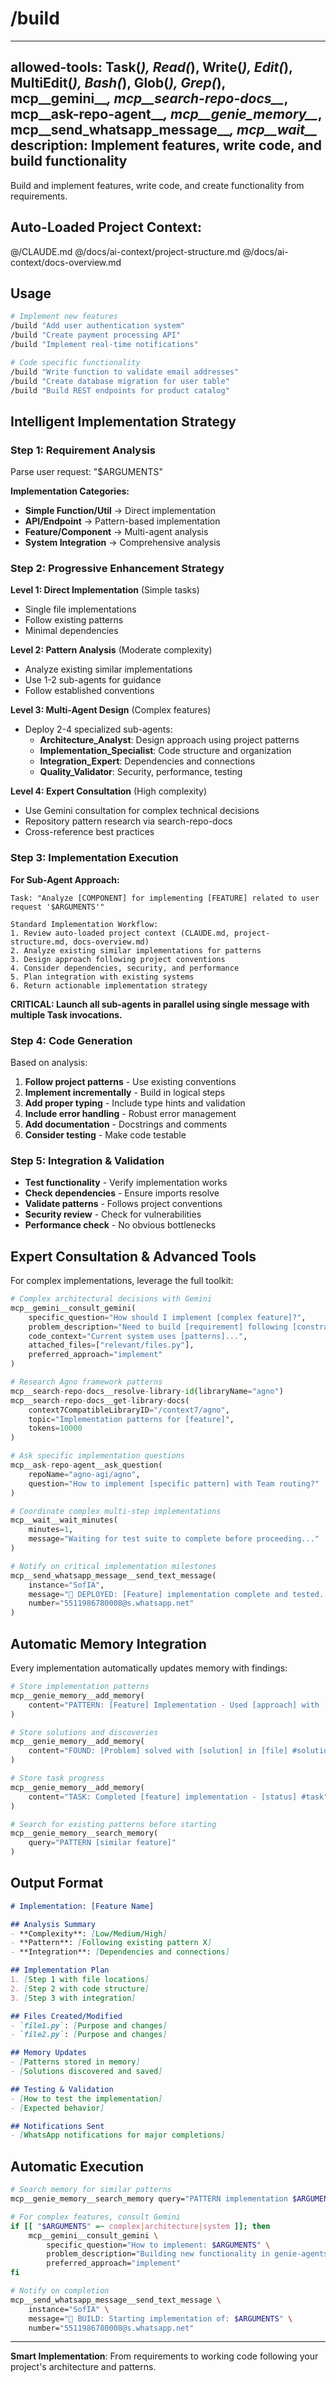 # /build

---
allowed-tools: Task(*), Read(*), Write(*), Edit(*), MultiEdit(*), Bash(*), Glob(*), Grep(*), mcp__gemini__*, mcp__search-repo-docs__*, mcp__ask-repo-agent__*, mcp__genie_memory__*, mcp__send_whatsapp_message__*, mcp__wait__*
description: Implement features, write code, and build functionality
---

Build and implement features, write code, and create functionality from requirements.

## Auto-Loaded Project Context:
@/CLAUDE.md
@/docs/ai-context/project-structure.md
@/docs/ai-context/docs-overview.md

## Usage

```bash
# Implement new features
/build "Add user authentication system"
/build "Create payment processing API"
/build "Implement real-time notifications"

# Code specific functionality
/build "Write function to validate email addresses"
/build "Create database migration for user table"
/build "Build REST endpoints for product catalog"
```

## Intelligent Implementation Strategy

### Step 1: Requirement Analysis
Parse user request: "$ARGUMENTS"

**Implementation Categories:**
- **Simple Function/Util** → Direct implementation
- **API/Endpoint** → Pattern-based implementation  
- **Feature/Component** → Multi-agent analysis
- **System Integration** → Comprehensive analysis

### Step 2: Progressive Enhancement Strategy

**Level 1: Direct Implementation** (Simple tasks)
- Single file implementations
- Follow existing patterns
- Minimal dependencies

**Level 2: Pattern Analysis** (Moderate complexity)
- Analyze existing similar implementations
- Use 1-2 sub-agents for guidance
- Follow established conventions

**Level 3: Multi-Agent Design** (Complex features)
- Deploy 2-4 specialized sub-agents:
  - **Architecture_Analyst**: Design approach using project patterns
  - **Implementation_Specialist**: Code structure and organization
  - **Integration_Expert**: Dependencies and connections
  - **Quality_Validator**: Security, performance, testing

**Level 4: Expert Consultation** (High complexity)
- Use Gemini consultation for complex technical decisions
- Repository pattern research via search-repo-docs
- Cross-reference best practices

### Step 3: Implementation Execution

**For Sub-Agent Approach:**
```
Task: "Analyze [COMPONENT] for implementing [FEATURE] related to user request '$ARGUMENTS'"

Standard Implementation Workflow:
1. Review auto-loaded project context (CLAUDE.md, project-structure.md, docs-overview.md)
2. Analyze existing similar implementations for patterns
3. Design approach following project conventions
4. Consider dependencies, security, and performance
5. Plan integration with existing systems
6. Return actionable implementation strategy
```

**CRITICAL: Launch all sub-agents in parallel using single message with multiple Task invocations.**

### Step 4: Code Generation

Based on analysis:
1. **Follow project patterns** - Use existing conventions
2. **Implement incrementally** - Build in logical steps
3. **Add proper typing** - Include type hints and validation
4. **Include error handling** - Robust error management
5. **Add documentation** - Docstrings and comments
6. **Consider testing** - Make code testable

### Step 5: Integration & Validation

- **Test functionality** - Verify implementation works
- **Check dependencies** - Ensure imports resolve
- **Validate patterns** - Follows project conventions
- **Security review** - Check for vulnerabilities
- **Performance check** - No obvious bottlenecks

## Expert Consultation & Advanced Tools

For complex implementations, leverage the full toolkit:

```python
# Complex architectural decisions with Gemini
mcp__gemini__consult_gemini(
    specific_question="How should I implement [complex feature]?",
    problem_description="Need to build [requirement] following [constraints]",
    code_context="Current system uses [patterns]...",
    attached_files=["relevant/files.py"],
    preferred_approach="implement"
)

# Research Agno framework patterns
mcp__search-repo-docs__resolve-library-id(libraryName="agno")
mcp__search-repo-docs__get-library-docs(
    context7CompatibleLibraryID="/context7/agno",
    topic="Implementation patterns for [feature]",
    tokens=10000
)

# Ask specific implementation questions
mcp__ask-repo-agent__ask_question(
    repoName="agno-agi/agno",
    question="How to implement [specific pattern] with Team routing?"
)

# Coordinate complex multi-step implementations
mcp__wait__wait_minutes(
    minutes=1,
    message="Waiting for test suite to complete before proceeding..."
)

# Notify on critical implementation milestones
mcp__send_whatsapp_message__send_text_message(
    instance="SofIA",
    message="🚀 DEPLOYED: [Feature] implementation complete and tested. Ready for review.",
    number="5511986780008@s.whatsapp.net"
)
```

## Automatic Memory Integration

Every implementation automatically updates memory with findings:

```python
# Store implementation patterns
mcp__genie_memory__add_memory(
    content="PATTERN: [Feature] Implementation - Used [approach] with [technologies] #implementation"
)

# Store solutions and discoveries  
mcp__genie_memory__add_memory(
    content="FOUND: [Problem] solved with [solution] in [file] #solution"
)

# Store task progress
mcp__genie_memory__add_memory(
    content="TASK: Completed [feature] implementation - [status] #task"
)

# Search for existing patterns before starting
mcp__genie_memory__search_memory(
    query="PATTERN [similar feature]"
)
```

## Output Format

```markdown
# Implementation: [Feature Name]

## Analysis Summary
- **Complexity**: [Low/Medium/High]
- **Pattern**: [Following existing pattern X]
- **Integration**: [Dependencies and connections]

## Implementation Plan
1. [Step 1 with file locations]
2. [Step 2 with code structure]  
3. [Step 3 with integration]

## Files Created/Modified
- `file1.py`: [Purpose and changes]
- `file2.py`: [Purpose and changes]

## Memory Updates
- [Patterns stored in memory]
- [Solutions discovered and saved]

## Testing & Validation
- [How to test the implementation]
- [Expected behavior]

## Notifications Sent
- [WhatsApp notifications for major completions]
```

## Automatic Execution

```bash
# Search memory for similar patterns
mcp__genie_memory__search_memory query="PATTERN implementation $ARGUMENTS"

# For complex features, consult Gemini
if [[ "$ARGUMENTS" =~ complex|architecture|system ]]; then
    mcp__gemini__consult_gemini \
        specific_question="How to implement: $ARGUMENTS" \
        problem_description="Building new functionality in genie-agents system" \
        preferred_approach="implement"
fi

# Notify on completion
mcp__send_whatsapp_message__send_text_message \
    instance="SofIA" \
    message="🚀 BUILD: Starting implementation of: $ARGUMENTS" \
    number="5511986780008@s.whatsapp.net"
```

---

**Smart Implementation**: From requirements to working code following your project's architecture and patterns.